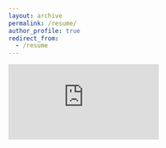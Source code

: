 ```yaml
---
layout: archive
permalink: /resume/
author_profile: true
redirect_from:
  - /resume
---
```



<body >
    <iframe src="https://docs.google.com/gview?url=https://amireddym.github.io/files/resume.pdf &embedded=true" frameborder="0"></iframe>
</body>

